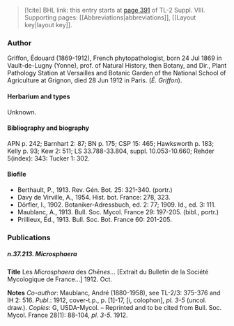 > [!cite] BHL link: this entry starts at [page 391](https://www.biodiversitylibrary.org/item/103832#page/403/mode/1up) of TL-2 Suppl. VIII.
> Supporting pages: [[Abbreviations|abbreviations]], [[Layout key|layout key]].

### Author

Griffon, Édouard (1869-1912), French phytopathologist, born 24 Jul 1869 in Vault-de-Lugny (Yonne), prof. of Natural History, then Botany, and Dir., Plant Pathology Station at Versailles and Botanic Garden of the National School of Agriculture at Grignon, died 28 Jun 1912 in Paris. (*É. Griffon*).

#### Herbarium and types

Unknown.

#### Bibliography and biography

APN p. 242; Barnhart 2: 87; BN p. 175; CSP 15: 465; Hawksworth p. 183; Kelly p. 93; Kew 2: 511; LS 33.788-33.804, suppl. 10.053-10.660; Rehder 5(index): 343: Tucker 1: 302.

#### Biofile

- Berthault, P., 1913. Rev. Gén. Bot. 25: 321-340. (portr.)
- Davy de Virville, A., 1954. Hist. bot. France: 278, 323.
- Dörfler, I., 1902. Botaniker-Adressbuch, ed. 2: 77; 1909. Id., ed. 3: 111.
- Maublanc, A., 1913. Bull. Soc. Mycol. France 29: 197-205. (bibl., portr.)
- Prillieux, Éd., 1913. Bull. Soc. Bot. France 60: 201-205.

### Publications

##### n.37.213. Microsphaera

**Title**
Les *Microsphaera* des *Chênes*... \[Extrait du Bulletin de la Société Mycologique de France...\] 1912. Oct.

**Notes**
*Co-author*: Maublanc, André (1880-1958), see TL-2/3: 375-376 and IH 2: 516.
*Publ*.: 1912, cover-t.p., p. \[1\]-17, \[i, colophon\], *pl. 3-5* (uncol. draw.). *Copies*: G, USDA-Mycol. – Reprinted and to be cited from Bull. Soc. Mycol. France 28(1): 88-104, *pl. 3-5.* 1912.

